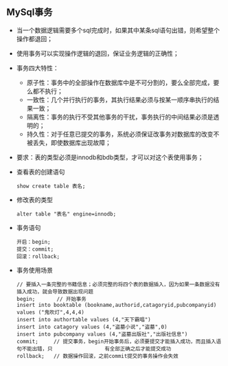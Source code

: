 ## MySql事务

+ 当一个数据逻辑需要多个sql完成时，如果其中某条sql语句出错，则希望整个操作都退回；

+ 使用事务可以实现操作逻辑的退回，保证业务逻辑的正确性；

+ 事务四大特性：

  + 原子性：事务中的全部操作在数据库中是不可分割的，要么全部完成，要么都不执行；
  + 一致性：几个并行执行的事务，其执行结果必须与按某一顺序串执行的结果一致；
  + 隔离性：事务的执行不受其他事务的干扰，事务执行的中间结果必须是透明的；
  + 持久性：对于任意已提交的事务，系统必须保证改事务对数据库的改变不被丢失，即使数据库出现故障；

+ 要求：表的类型必须是innodb和bdb类型，才可以对这个表使用事务；

+ 查看表的创建语句

  ```
  show create table 表名;
  ```

  

+ 修改表的类型

  ```
  alter table "表名" engine=innodb;
  ```

  

+ 事务语句

  ```
  开启：begin;
  提交：commit;
  回滚：rollback;
  ```

+ 事务使用场景

  ```
  // 要插入一条完整的书籍信息；必须完整的将四个表的数据插入，因为如果一条数据没有插入成功，就会导致数据出现问题
  begin;       // 开始事务
  insert into booktable (bookname,authorid,catagoryid,pubcompanyid)
  values ("鬼吹灯",4,4,4)
  insert into authortable values (4,"天下霸唱")
  insert into catagory values (4,"盗墓小说","盗墓",0)
  insert into pubcompany values (4,"盗墓出版社","出版社信息")
  commit;     // 提交事务，begin开始事务后，必须要提交才能插入成功，而且插入语句不能出错，只				  有全部正确之后才能提交成功
  rollback;   // 数据操作回滚，之前commit提交的事务操作会失效
  ```

  
